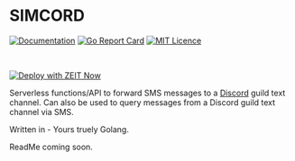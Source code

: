 # SIMCORD

[![Documentation](https://godoc.org/github.com/mustansirzia/simcord?status.svg)](http://godoc.org/github.com/mustansirzia/simcord)
[![Go Report Card](https://goreportcard.com/badge/github.com/MustansirZia/simcord)](https://goreportcard.com/report/github.com/MustansirZia/simcord)
[![MIT Licence](https://badges.frapsoft.com/os/mit/mit.svg?v=103)](https://opensource.org/licenses/mit-license.php)

<br />

[![Deploy with ZEIT Now](https://zeit.co/button)](https://zeit.co/new/project?template=https://github.com/mustansizia/simcord)

Serverless functions/API to forward SMS messages to a [Discord](https://discordapp.com/) guild text channel. Can also be used to query messages from a Discord guild text channel via SMS.

Written in - Yours truely Golang.

ReadMe coming soon.